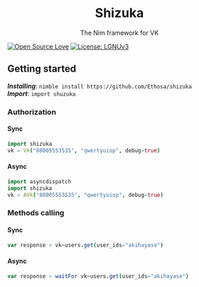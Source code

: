 <h1 align="center">Shizuka</h1>
<p align="center">The Nim framework for VK

[![Open Source Love](https://badges.frapsoft.com/os/v1/open-source.svg?v=103)](https://github.com/ellerbrock/open-source-badges/)
[![License: LGNUv3](https://img.shields.io/github/license/Ethosa/shizuka)](https://github.com/Ethosa/shizuka/blob/master/LICENSE)
</p>

## Getting started
***Installing***: `nimble install https://github.com/Ethosa/shizuka`  
***Import***: `import shuzuka`

### Authorization

#### Sync
```nim
import shizuka
vk = Vk("88005553535", "qwertyuiop", debug=true)
```

#### Async
```nim
import asyncdispatch
import shizuka
vk = AVk("88005553535", "qwertyuiop", debug=true)
```

### Methods calling

#### Sync
```nim
var response = vk~users.get(user_ids="akihayase")
```

#### Async
```nim
var response = waitFor vk~users.get(user_ids="akihayase")
```
